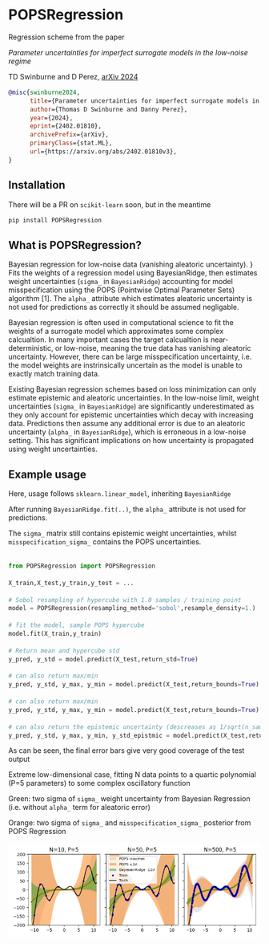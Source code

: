 # POPSRegression
Regression scheme from the paper 

*Parameter uncertainties for imperfect surrogate models in the low-noise regime*

TD Swinburne and D Perez, [arXiv 2024](https://arxiv.org/abs/2402.01810v3)

```bibtex
@misc{swinburne2024,
      title={Parameter uncertainties for imperfect surrogate models in the low-noise regime}, 
      author={Thomas D Swinburne and Danny Perez},
      year={2024},
      eprint={2402.01810},
      archivePrefix={arXiv},
      primaryClass={stat.ML},
      url={https://arxiv.org/abs/2402.01810v3}, 
}
```

## Installation
There will be a PR on `scikit-learn` soon, but in the meantime
```bash
pip install POPSRegression
```

## What is POPSRegression?

Bayesian regression for low-noise data (vanishing aleatoric uncertainty). 
}
Fits the weights of a regression model using BayesianRidge, then estimates weight uncertainties (`sigma_` in `BayesianRidge`) accounting for model misspecification using the POPS (Pointwise Optimal Parameter Sets) algorithm [1]. The `alpha_` attribute which estimates aleatoric uncertainty is not used for predictions as correctly it should be assumed negligable.

Bayesian regression is often used in computational science to fit the weights of a surrogate model which approximates some complex calcualtion. 
In many important cases the target calcualtion is near-deterministic, or low-noise, meaning the true data has vanishing aleatoric uncertainty. However, there can be large misspecification uncertainty, i.e. the model weights are instrinsically uncertain as the model is unable to exactly match training data. 

Existing Bayesian regression schemes based on loss minimization can only estimate epistemic and aleatoric uncertainties. In the low-noise limit, 
weight uncertainties (`sigma_` in `BayesianRidge`) are significantly underestimated as they only account for epistemic uncertainties which decay with increasing data. Predictions then assume any additional error is due to an aleatoric uncertainty (`alpha_` in `BayesianRidge`), which is erroneous in a low-noise setting. This has significant implications on how uncertainty is propagated using weight uncertainties. 

## Example usage
Here, usage follows `sklearn.linear_model`, inheriting `BayesianRidge`

After running `BayesianRidge.fit(..)`, the `alpha_` attribute is not used for predictions.

The `sigma_` matrix still contains epistemic weight uncertainties, whilst `misspecification_sigma_` contains the POPS uncertainties. 

```python

from POPSRegression import POPSRegression

X_train,X_test,y_train,y_test = ...

# Sobol resampling of hypercube with 1.0 samples / training point
model = POPSRegression(resampling_method='sobol',resample_density=1.)

# fit the model, sample POPS hypercube
model.fit(X_train,y_train)

# Return mean and hypercube std
y_pred, y_std = model.predict(X_test,return_std=True)

# can also return max/min 
y_pred, y_std, y_max, y_min = model.predict(X_test,return_bounds=True)

# can also return max/min 
y_pred, y_std, y_max, y_min = model.predict(X_test,return_bounds=True)

# can also return the epistemic uncertainty (descreases as 1/sqrt(n_samples))
y_pred, y_std, y_max, y_min, y_std_epistmic = model.predict(X_test,return_bounds=True,return_epistemic_std=True)
```

As can be seen, the final error bars give very good coverage of the test output

Extreme low-dimensional case, fitting N data points to a quartic polynomial (P=5 parameters) to some complex oscillatory function

Green: two sigma of `sigma_` weight uncertainty from Bayesian Regression (i.e. without `alpha_` term for aleatoric error)

Orange: two sigma of `sigma_` and `misspecification_sigma_` posterior from POPS Regression

<img src="https://github.com/tomswinburne/POPS-Regression/blob/main/example_image.png?raw=true"></img>

